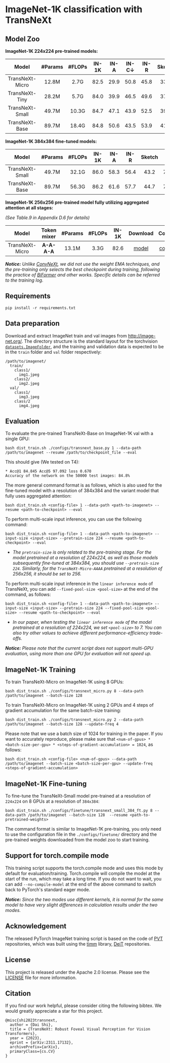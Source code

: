 # ImageNet-1K classification with TransNeXt

## Model Zoo

**ImageNet-1K 224x224 pre-trained models:**

| Model | #Params | #FLOPs |IN-1K | IN-A | IN-C&#8595; |IN-R|Sketch|IN-V2|Download |Config| Log |
|:---:|:---:|:---:|:---:| :---:|:---:|:---:|:---:| :---:|:---:|:---:|:---:|
| TransNeXt-Micro|12.8M|2.7G| 82.5 | 29.9 | 50.8|45.8|33.0|72.6|[model](https://huggingface.co/DaiShiResearch/transnext-micro-224-1k/resolve/main/transnext_micro_224_1k.pth?download=true) |[config](/classification/configs/transnext_micro.py)|[log](https://huggingface.co/DaiShiResearch/transnext-micro-224-1k/raw/main/transnext_micro_224_1k.txt) |
| TransNeXt-Tiny |28.2M|5.7G| 84.0| 39.9| 46.5|49.6|37.6|73.8|[model](https://huggingface.co/DaiShiResearch/transnext-tiny-224-1k/resolve/main/transnext_tiny_224_1k.pth?download=true)|[config](/classification/configs/transnext_tiny.py)|[log](https://huggingface.co/DaiShiResearch/transnext-tiny-224-1k/raw/main/transnext_tiny_224_1k.txt)|
| TransNeXt-Small |49.7M|10.3G| 84.7| 47.1| 43.9|52.5| 39.7|74.8 |[model](https://huggingface.co/DaiShiResearch/transnext-small-224-1k/resolve/main/transnext_small_224_1k.pth?download=true)|[config](/classification/configs/transnext_small.py)|[log](https://huggingface.co/DaiShiResearch/transnext-small-224-1k/raw/main/transnext_small_224_1k.txt)|
| TransNeXt-Base |89.7M|18.4G| 84.8| 50.6|43.5|53.9|41.4|75.1| [model](https://huggingface.co/DaiShiResearch/transnext-base-224-1k/resolve/main/transnext_base_224_1k.pth?download=true)|[config](/classification/configs/transnext_base.py)|[log](https://huggingface.co/DaiShiResearch/transnext-base-224-1k/raw/main/transnext_base_224_1k.txt)|

**ImageNet-1K 384x384 fine-tuned models:**

| Model | #Params | #FLOPs |IN-1K | IN-A |IN-R|Sketch|IN-V2| Download |Config| 
|:---:|:---:|:---:|:---:| :---:|:---:|:---:| :---:|:---:|:---:|
| TransNeXt-Small |49.7M|32.1G| 86.0| 58.3|56.4|43.2|76.8| [model](https://huggingface.co/DaiShiResearch/transnext-small-384-1k-ft-1k/resolve/main/transnext_small_384_1k_ft_1k.pth?download=true)|[config](/classification/configs/finetune/transnext_small_384_ft.py)|
| TransNeXt-Base |89.7M|56.3G| 86.2| 61.6|57.7|44.7|77.0| [model](https://huggingface.co/DaiShiResearch/transnext-base-384-1k-ft-1k/resolve/main/transnext_base_384_1k_ft_1k.pth?download=true)|[config](/classification/configs/finetune/transnext_base_384_ft.py)|

**ImageNet-1K 256x256 pre-trained model fully utilizing aggregated attention at all stages:**

*(See Table.9 in Appendix D.6 for details)*

| Model |Token mixer| #Params | #FLOPs |IN-1K |Download |Config| Log |
|:---:|:---:|:---:|:---:| :---:|:---:|:---:|:---:|
|TransNeXt-Micro|**A-A-A-A**|13.1M|3.3G| 82.6 |[model](https://huggingface.co/DaiShiResearch/transnext-micro-AAAA-256-1k/resolve/main/transnext_micro_AAAA_256_1k.pth?download=true) |[config](/classification/configs/transnext_micro_AAAA_256.py)|[log](https://huggingface.co/DaiShiResearch/transnext-micro-AAAA-256-1k/blob/main/transnext_micro_AAAA_256_1k.txt) |

***Notice:** Unlike [ConvNeXt](https://github.com/facebookresearch/ConvNeXt), we did not use the weight EMA techniques, and the
pre-training only selects the best checkpoint during training, following the practice
of [BiFormer](https://github.com/rayleizhu/BiFormer) and other works. Specific details can be referred to the training
log.*

## Requirements

    pip install -r requirements.txt

## Data preparation

Download and extract ImageNet train and val images from http://image-net.org/.
The directory structure is the standard layout for the torchvision [`datasets.ImageFolder`](https://pytorch.org/vision/main/generated/torchvision.datasets.ImageFolder.html), and the training and validation data is expected to be in the `train` folder and `val` folder respectively:

```
/path/to/imagenet/
  train/
    class1/
      img1.jpeg
    class2/
      img2.jpeg
  val/
    class1/
      img3.jpeg
    class/2
      img4.jpeg
```

## Evaluation

To evaluate the pre-trained TransNeXt-Base on ImageNet-1K val with a single GPU:

```
bash dist_train.sh ./configs/transnext_base.py 1 --data-path /path/to/imagenet --resume /path/to/checkpoint_file --eval
```

This should give (We tested on T4):

```
* Acc@1 84.845 Acc@5 97.092 loss 0.670
Accuracy of the network on the 50000 test images: 84.8%
```

The more general command format is as follows, which is also used for the fine-tuned model with a resolution of 384x384
and the variant model that fully uses aggregated attention:

```
bash dist_train.sh <config-file> 1 --data-path <path-to-imagenet> --resume <path-to-checkpoint> --eval
```

To perform multi-scale input inference, you can use the following command:

```
bash dist_train.sh <config-file> 1 --data-path <path-to-imagenet> --input-size <input-size> --pretrain-size 224 --resume <path-to-checkpoint> --eval
```
* *The `pretrain-size` is only related to the pre-training stage. For the model pretrained at a resolution of 224x224, as well as those models subsequently fine-tuned at 384x384, you should use `--pretrain-size 224`. Similarly, for the `TransNeXt-Micro-AAAA` pretrained at a resolution of 256x256, it should be set to 256.*

To perform multi-scale input inference in the `linear inference mode` of TransNeXt, you can add `--fixed-pool-size <pool-size>` at the end of the command, as follows:

```
bash dist_train.sh <config-file> 1 --data-path <path-to-imagenet> --input-size <input-size> --pretrain-size 224 --fixed-pool-size <pool-size> --resume <path-to-checkpoint> --eval
```

* *In our paper, when testing the `linear inference mode` of the model pretrained at a resolution of 224x224, we set `<pool-size>` to 7. You can also try other values to achieve different performance-efficiency trade-offs.*

***Notice:** Please note that the current script does not support multi-GPU evaluation, using more than one GPU for evaluation will
not speed up.*

## ImageNet-1K Training

To train TransNeXt-Micro on ImageNet-1K using 8 GPUs:

```
bash dist_train.sh ./configs/transnext_micro.py 8 --data-path /path/to/imagenet --batch-size 128
```

To train TransNeXt-Micro on ImageNet-1K using 2 GPUs and 4 steps of gradient accumulation for the same batch-size training:


```
bash dist_train.sh ./configs/transnext_micro.py 2 --data-path /path/to/imagenet --batch-size 128 --update-freq 4
```

Please note that we use a batch size of 1024 for training in the paper. If you want to accurately reproduce, please make sure that `<num-of-gpus> * <batch-size-per-gpu> * <steps-of-gradient-accumulation> = 1024`, as follows:

```
bash dist_train.sh <config-file> <num-of-gpus> --data-path /path/to/imagenet --batch-size <batch-size-per-gpu> --update-freq <steps-of-gradient-accumulation>
```

## ImageNet-1K Fine-tuning

To fine-tune the TransNeXt-Small model pre-trained at a resolution of `224x224` on 8 GPUs at a resolution of `384x384`:

```
bash dist_train.sh ./configs/finetune/transnext_small_384_ft.py 8 --data-path /path/to/imagenet --batch-size 128  --resume <path-to-pretrained-weights>
```
The command format is similar to ImageNet-1K pre-training, you only need to use the configuration file in the `./configs/finetune/` directory and the pre-trained weights downloaded from the model zoo to start training.

## Support for torch.compile mode
This training script supports the torch.compile mode and uses this mode by default for evaluation/training. Torch.compile will compile the model at the start of the run, which may take a long time. If you do not want to wait, you can add `--no-compile-model` at the end of the above command to switch back to PyTorch's standard eager mode.

***Notice:** Since the two modes use different kernels, it is normal for the same model to have very slight
differences in calculation results under the two modes.*

## Acknowledgement

The released PyTorch ImageNet training script is based on the code of [PVT](https://github.com/whai362/PVT) repositories, which was built using the [timm](https://github.com/huggingface/pytorch-image-models) library, [DeiT](https://github.com/facebookresearch/deit) repositories.

## License

This project is released under the Apache 2.0 license. Please see the [LICENSE](/LICENSE) file for more information.

## Citation

If you find our work helpful, please consider citing the following bibtex. We would greatly appreciate a star for this
project.

    @misc{shi2023transnext,
      author = {Dai Shi},
      title = {TransNeXt: Robust Foveal Visual Perception for Vision Transformers},
      year = {2023},
      eprint = {arXiv:2311.17132},
      archivePrefix={arXiv},
      primaryClass={cs.CV}
    }

